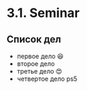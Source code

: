 # 3.1. Seminar

## Список дел
* первое дело :satisfied:
* второе дело
* третье дело :heart_eyes:
* четвертое дело ps5